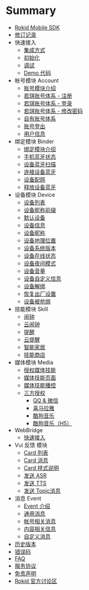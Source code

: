 # Summary

* [Rokid Mobile SDK](README.md)
* [修订记录](res/00_version.md)
* 快速接入
    * [集成方式](res/10_use_sdk.md)
    * [初始化](res/11_sdk_init.md)
    * [调试](res/12_debug.md)
    * [Demo 代码](res/1Z_demo.md)
* 帐号模块 Account
    * [账号模块介绍](res/30_account.md)
    * [若琪账号体系 - 注册](res/31_rokid_register.md)
    * [若琪账号体系 - 登录](res/32_rokid_login.md)
    * [若琪账号体系 - 修改密码](res/33_rokid_change_pwd.md)
    * [自有账号体系](res/35_thirdparty_login.md)
    * [账号登出](res/36_logout.md)
    * [用户信息](res/37_account_info.md)
* 绑定模块 Binder
    * [绑定模块介绍](res/40_binder.md)
    * [手机蓝牙状态](res/41_bt_status.md)
    * [设备蓝牙扫描](res/42_bt_scan.md)
    * [连接设备蓝牙](res/43_bt_connect.md)
    * [设备配网](res/44_bt_send_data.md)
    * [释放设备蓝牙](res/4Z_bt_release.md)
* 设备模块 Device
    * [设备列表](res/device/device_list.md)
    * [设备昵称前缀](res/device/nick_prefix.md)
    * [默认设备](res/device/default.md)
    * [设备信息](res/device/base_info.md)
    * [设备昵称](res/device/nick.md)
    * [设备地理位置](res/device/location.md)
    * [设备系统版本](res/device/version.md)
    * [设备在线状态](res/device/ping.md)
    * [设备夜间模式](res/device/nightmode.md)
    * [设备音量](res/device/volume.md)
    * [设备自定义信息](res/device/custom_info.md)
    * [设备解绑](res/device/unbind.md)
    * [恢复出厂设置](res/device/reset.md)
    * [设备被抢绑](res/device/take.md)
* 技能模块 Skill
    * [闹钟](res/skill/alarm.md)
    * [云闹钟](res/skill/cloud_alarm.md)
    * [提醒](res/skill/remind.md)
    * [云提醒](res/skill/cloud_remind.md)
    * [智能家居](res/skill/homebase.md)
    * [技能商店](res/skill/skill_store.md)
* 媒体模块 Media
    * [授权媒体技能](res/skill/media_skilllist.md)
    * [媒体技能页面](res/skill/media_display.md)
    * [媒体技能播控](res/skill/media_control.md)
    * [三方授权](res/skill/media_thridauth.md)
        * [QQ & 微信](res/skill/media_thrid_qq.md)
        * [喜马拉雅](res/skill/media_thrid_xmly.md)
        * [酷狗音乐](res/skill/media_third_kugou.md)
        * [酷狗音乐（H5）](res/skill/media_third_kugou_web.md)
* WebBridge
    * [快速接入](res/71_use_bridge.md)
* Vui 反馈 模块
    * [Card 列表](res/81_card_list.md)
    * [Card 消息](res/82_card_event.md)
    * [Card 样式说明](res/83_card_style.md)
    * [发送 ASR](res/84_asr.md)
    * [发送 TTS](res/85_tts.md)
    * [发送 Topic消息](res/86_topic_msg.md)
* 消息 Event
    * [Event 介绍](res/X1_event.md)
    * [通用消息](res/X2_channel_message.md)
    * [帐号相关消息](res/X3_account.md)
    * [内容相关信息](res/X5_media.md)
    * [自定义消息](res/X6_custom_topic_msg.md)
* [历史版本](res/history/version.md) 
* [错误码](res/Y0_error_code.md)
* [FAQ](https://github.com/Rokid/RokidMobileSDKAndroidDemo/issues)
* [服务协议](res/Z0_service_agreement.md)
* [免责声明](res/Z1_community_disclaimer.md)
* [Rokid 官方讨论区](https://developer-forum.rokid.com)



